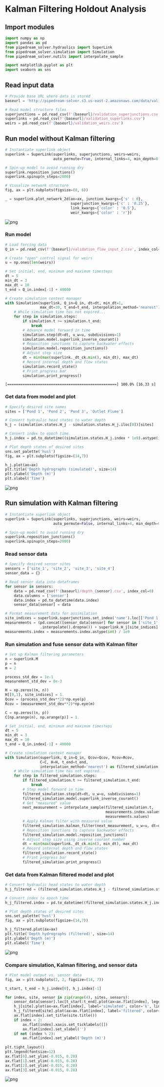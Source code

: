 # Kalman Filtering Holdout Analysis

## Import modules

```python
import numpy as np
import pandas as pd
from pipedream_solver.hydraulics import SuperLink
from pipedream_solver.simulation import Simulation
from pipedream_solver.nutils import interpolate_sample

import matplotlib.pyplot as plt
import seaborn as sns
```

## Read input data


```python
# Provide base URL where data is stored
baseurl = 'http://pipedream-solver.s3.us-east-2.amazonaws.com/data/validation'

# Read model structure files
superjunctions = pd.read_csv(f'{baseurl}/validation_superjunctions.csv')
superlinks = pd.read_csv(f'{baseurl}/validation_superlinks.csv')
weirs = pd.read_csv(f'{baseurl}/validation_weirs.csv')
```

## Run model without Kalman filtering


```python
# Instantiate superlink object
superlink = SuperLink(superlinks, superjunctions, weirs=weirs,
                      auto_permute=True, internal_links=4, min_depth=0.0)

# Spin-up model to avoid running dry
superlink.reposition_junctions()
superlink.spinup(n_steps=2000)
```


```python
# Visualize network structure
fig, ax = plt.subplots(figsize=(8, 6))

_ = superlink.plot_network_2d(ax=ax, junction_kwargs={'s' : 0},
                              superjunction_kwargs={'c' : '0.25'},
                              link_kwargs={'color' : '0.5'},
                              weir_kwargs={'color' : 'r'})
```

![png](https://pipedream-solver.s3.us-east-2.amazonaws.com/img/kalman-filtering-validation/kalman-filtering-validation-0.png)

### Run model

```python
# Load forcing data
Q_in = pd.read_csv(f'{baseurl}/validation_flow_input_2.csv', index_col=0)

# Create "open" control signal for weirs
u = np.ones(len(weirs))
```


```python
# Set initial, end, minimum and maximum timesteps
dt = 5
min_dt = 3
max_dt = 10
t_end = Q_in.index[-1] + 40000

# Create simulation context manager
with Simulation(superlink, Q_in=Q_in, dt=dt, min_dt=1,
                max_dt=30, t_end=t_end, interpolation_method='nearest') as simulation:
    # While simulation time has not expired...
    for step in simulation.steps:
        if simulation.t >= simulation.t_end:
            break
        # Advance model forward in time
        simulation.step(dt=dt, u_w=u, subdivisions=1)
        simulation.model.superlink_inverse_courant()
        # Reposition junctions to capture backwater effects
        simulation.model.reposition_junctions()
        # Adjust step size
        dt = min(max(superlink._dt_ck.min(), min_dt), max_dt)
        # Record internal depth and flow states
        simulation.record_state()
        # Print progress bar
        simulation.print_progress()
```

    [==================================================] 100.0% [16.33 s]

### Get data from model and plot


```python
# Specify desired site names
sites = ['Pond 1', 'Pond 2', 'Pond 3', 'Outlet Flume']

# Convert hydraulic head states to water depth
h_j = (simulation.states.H_j - simulation.states.H_j.iloc[0])[sites]

# Convert index to epoch time
h_j.index = pd.to_datetime((simulation.states.H_j.index * 1e9).astype(int))
```


```python
# Plot depth states of desired sites
sns.set_palette('husl')
fig, ax = plt.subplots(figsize=(14,7))

h_j.plot(ax=ax)
plt.title('Depth hydrographs (simulated)', size=14)
plt.ylabel('Depth (m)')
plt.xlabel('Time')
```

![png](https://pipedream-solver.s3.us-east-2.amazonaws.com/img/kalman-filtering-validation/kalman-filtering-validation-1.png)


## Run simulation with Kalman filtering


```python
# Instantiate superlink object
superlink = SuperLink(superlinks, superjunctions, weirs=weirs,
                      auto_permute=False, internal_links=4, min_depth=0.0)

# Spin-up model to avoid running dry
superlink.reposition_junctions()
superlink.spinup(n_steps=2000)
```

### Read sensor data

```python
# Specify desired sensor sites
sensors = ['site_1', 'site_2', 'site_3', 'site_4']
sensor_data = {}

# Read sensor data into dataframes
for sensor in sensors:
    data = pd.read_csv(f'{baseurl}/depth_{sensor}.csv', index_col=0)
    data.columns = ['sensor']
    data.index = pd.to_datetime(data.index)
    sensor_data[sensor] = data
```

```python
# Format measurement data for assimilation
site_indices = superlink.superjunctions.set_index('name').loc[['Pond 1', 'Pond 3'], 'id'].values.tolist()
measurements = (pd.concat([sensor_data[sensor] for sensor in ['site_1', 'site_3']], axis=1)
                .interpolate().dropna()) + superlink.H_j[site_indices]
measurements.index = measurements.index.astype(int) / 1e9
```

### Run simulation and fuse sensor data with Kalman filter

```python
# Set up Kalman filtering parameters
n = superlink.M
p = n
m = 2

process_std_dev = 1e-1
measurement_std_dev = 8e-3

H = np.zeros((m, n))
H[[0,1], site_indices] = 1.
Qcov = (process_std_dev**2)*np.eye(p)
Rcov = (measurement_std_dev**2)*np.eye(m)

C = np.zeros((n, p))
C[np.arange(n), np.arange(p)] = 1.
```

```python
# Set initial, end, minimum and maximum timesteps
dt = 5
min_dt = 3
max_dt = 10
t_end = Q_in.index[-1] + 40000

# Create simulation context manager
with Simulation(superlink, Q_in=Q_in, Qcov=Qcov, Rcov=Rcov,
                C=C, H=H, t_end=t_end,
                interpolation_method='nearest') as filtered_simulation:
    # While simulation time has not expired...
    for step in filtered_simulation.steps:
        if filtered_simulation.t >= filtered_simulation.t_end:
            break
        # Step model forward in time
        filtered_simulation.step(dt=dt, u_w=u, subdivisions=1)
        filtered_simulation.model.superlink_inverse_courant()
        # Get "measured" value
        next_measurement = interpolate_sample(filtered_simulation.t,
                                              measurements.index.values,
                                              measurements.values)
        # Apply Kalman filter with measured value
        filtered_simulation.kalman_filter(next_measurement, u_w=u, dt=dt)
        # Reposition junctions to capture backwater effects
        filtered_simulation.model.reposition_junctions()
        # Adjust step size using inverse courant number
        dt = min(max(superlink._dt_ck.min(), min_dt), max_dt)
        # Record internal depth and flow states
        filtered_simulation.record_state()
        # Print progress bar
        filtered_simulation.print_progress()
```

### Get data from Kalman filtered model and plot

```python
# Convert hydraulic head states to water depth
h_j_filtered = (filtered_simulation.states.H_j - filtered_simulation.states.H_j.iloc[0])[sites]

# Convert index to epoch time
h_j_filtered.index = pd.to_datetime((filtered_simulation.states.H_j.index * 1e9).astype(int))
```

```python
# Plot depth states of desired sites
sns.set_palette('husl')
fig, ax = plt.subplots(figsize=(14,7))

h_j_filtered.plot(ax=ax)
plt.title('Depth hydrographs (filtered)', size=14)
plt.ylabel('Depth (m)')
plt.xlabel('Time')
```

![png](https://pipedream-solver.s3.us-east-2.amazonaws.com/img/kalman-filtering-validation/kalman-filtering-validation-2.png)

### Compare simulation, Kalman filtering, and sensor data

```python
# Plot model output vs. sensor data
fig, ax = plt.subplots(2, 2, figsize=(14, 7))

t_start, t_end = h_j.index[0], h_j.index[-1] 

for index, site, sensor in zip(range(4), sites, sensors):
    sensor_data[sensor].loc[t_start:t_end].plot(ax=ax.flat[index], legend=False, color='0.7')
    h_j[site].plot(ax=ax.flat[index], label='simulated', color='k', linestyle='--')
    h_j_filtered[site].plot(ax=ax.flat[index], label='filtered', color='r')
    ax.flat[index].set_title(site.title())
    if index < 2:
        ax.flat[index].xaxis.set_ticklabels([])
        ax.flat[index].set_xlabel('')   
    if not (index % 2):
        ax.flat[index].set_ylabel('Depth (m)')
    
plt.tight_layout()
plt.legend(fontsize=12)
ax.flat[0].set_ylim(-0.015, 0.28)
ax.flat[1].set_ylim(-0.015, 0.28)
ax.flat[2].set_ylim(-0.015, 0.28)
ax.flat[3].set_ylim(-0.015, 0.28)
```

![png](https://pipedream-solver.s3.us-east-2.amazonaws.com/img/kalman-filtering-validation/kalman-filtering-validation-3.png)
